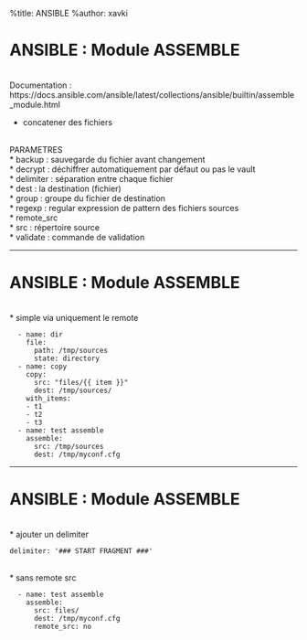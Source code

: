 %title: ANSIBLE
%author: xavki


# ANSIBLE : Module ASSEMBLE


<br>
Documentation : https://docs.ansible.com/ansible/latest/collections/ansible/builtin/assemble_module.html

* concatener des fichiers

<br>
PARAMETRES

<br>
* backup : sauvegarde du fichier avant changement

<br>
* decrypt : déchiffrer automatiquement par défaut ou pas le vault

<br>
* delimiter : séparation entre chaque fichier

<br>
* dest : la destination (fichier)

<br>
* group : groupe du fichier de destination

<br>
* regexp : regular expression de pattern des fichiers sources

<br>
* remote_src

<br>
* src : répertoire source

<br>
* validate : commande de validation

-----------------------------------------------------------------------------------------

# ANSIBLE : Module ASSEMBLE


<br>
* simple via uniquement le remote

```
  - name: dir
    file:
      path: /tmp/sources
      state: directory
  - name: copy
    copy:
      src: "files/{{ item }}"
      dest: /tmp/sources/
    with_items:
    - t1
    - t2
    - t3
  - name: test assemble
    assemble:
      src: /tmp/sources
      dest: /tmp/myconf.cfg
```


-----------------------------------------------------------------------------------------

# ANSIBLE : Module ASSEMBLE


<br>
* ajouter un delimiter

```
delimiter: '### START FRAGMENT ###'
```

<br>
* sans remote src

```
  - name: test assemble
    assemble:
      src: files/
      dest: /tmp/myconf.cfg
      remote_src: no
```

